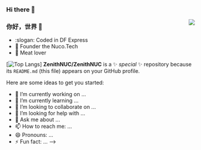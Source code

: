 ### Hi there 👋
<img align="right" src="https://github-readme-stats.vercel.app/api?username=ZenithNUC&show_icons=true&icon_color=CE1D2D&text_color=718096&bg_color=ffffff&hide_title=true" />

### 你好，世界 👋

- :slogan: Coded in DF Express
- :ram: Founder the Nuco.Tech
- :meat_on_bone: Meat lover

[![Top Langs](https://github-readme-stats.vercel.app/api/top-langs/?username=ZenithNUC&layout=compact)]
**ZenithNUC/ZenithNUC** is a ✨ _special_ ✨ repository because its `README.md` (this file) appears on your GitHub profile.

Here are some ideas to get you started:

- 🔭 I’m currently working on ...
- 🌱 I’m currently learning ...
- 👯 I’m looking to collaborate on ...
- 🤔 I’m looking for help with ...
- 💬 Ask me about ...
- 📫 How to reach me: ...
- 😄 Pronouns: ...
- ⚡ Fun fact: ...
-->
